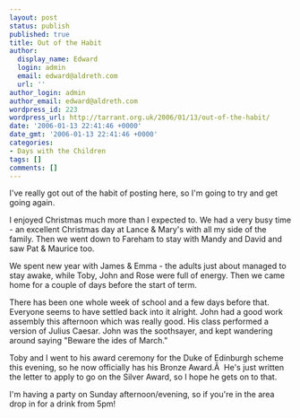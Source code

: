 ```yaml
---
layout: post
status: publish
published: true
title: Out of the Habit
author:
  display_name: Edward
  login: admin
  email: edward@aldreth.com
  url: ''
author_login: admin
author_email: edward@aldreth.com
wordpress_id: 223
wordpress_url: http://tarrant.org.uk/2006/01/13/out-of-the-habit/
date: '2006-01-13 22:41:46 +0000'
date_gmt: '2006-01-13 22:41:46 +0000'
categories:
- Days with the Children
tags: []
comments: []
---
```

<p>I've really got out of the habit of posting here, so I'm going to try and get going again.</p>
<p>I enjoyed Christmas much more than I expected to.  We had a very busy time - an excellent Christmas day at Lance & Mary's with all my side of the family.  Then we went down to Fareham to stay with Mandy and David and saw Pat & Maurice too.</p>
<p>We spent new year with James & Emma - the adults just about managed to stay awake, while Toby, John and Rose were full of energy.  Then we came home for a couple of days before the start of term.</p>
<p>There has been one whole week of school and a few days before that.  Everyone seems to have settled back into it alright.  John had a good work assembly this afternoon which was really good.  His class performed a version of Julius Caesar.  John was the soothsayer, and kept wandering around saying "Beware the ides of March."</p>
<p>Toby and I went to his award ceremony for the Duke of Edinburgh scheme this evening, so he now officially has his Bronze Award.&Acirc;&nbsp; He's just written the letter to apply to go on the Silver Award, so I hope he gets on to that.</p>
<p>I'm having a party on Sunday afternoon/evening, so if you're in the area drop in for a drink from 5pm!</p>
